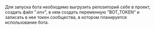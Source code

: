 Для запуска бота необходимо выгрузить репозиторий себе в проект, создать файл ".env", в нем создать переменную "BOT_TOKEN" и записать в нее токен сообщества, в котором планируется использование бота.
